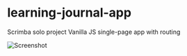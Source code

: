 # learning-journal-app
Scrimba solo project Vanilla JS single-page app with routing

![Screenshot](https://i.imgur.com/pAJJXgJ.png)
